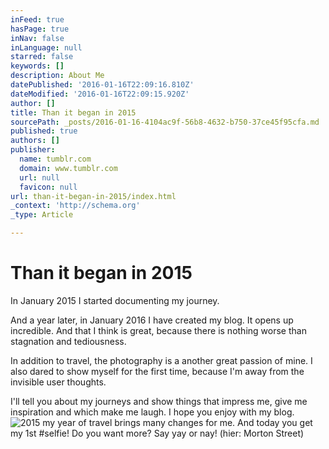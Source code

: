 ```yaml
---
inFeed: true
hasPage: true
inNav: false
inLanguage: null
starred: false
keywords: []
description: About Me
datePublished: '2016-01-16T22:09:16.810Z'
dateModified: '2016-01-16T22:09:15.920Z'
author: []
title: Than it began in 2015
sourcePath: _posts/2016-01-16-4104ac9f-56b8-4632-b750-37ce45f95cfa.md
published: true
authors: []
publisher:
  name: tumblr.com
  domain: www.tumblr.com
  url: null
  favicon: null
url: than-it-began-in-2015/index.html
_context: 'http://schema.org'
_type: Article

---
```

# Than it began in 2015

In January 2015 I started documenting my journey. 

And a year later, in January 2016 I have created my blog. It opens up incredible. And that I think is great, because there is nothing worse than stagnation and tediousness. 

In addition to travel, the photography is a another great passion of mine. I also dared to show myself for the first time, because I'm away from the invisible user thoughts. 

I'll tell you about my journeys and show things that impress me, give me inspiration and which make me laugh. I hope you enjoy with my blog.
![2015 my year of travel brings many changes for me. And today you get my 1st #selfie! Do you want more? Say yay or nay!  (hier: Morton Street)](https://s3-us-west-2.amazonaws.com/the-grid-img/p/ab1da14136f69e534fbcab40833ae5748f47fb4b.jpg)
